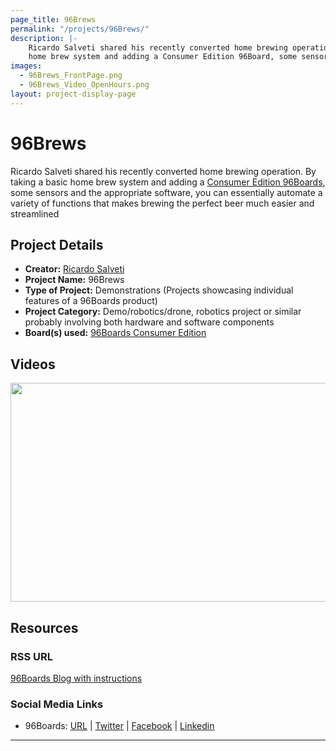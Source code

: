 ```yaml
---
page_title: 96Brews
permalink: "/projects/96Brews/"
description: |-
    Ricardo Salveti shared his recently converted home brewing operation. By taking a basic
    home brew system and adding a Consumer Edition 96Board, some sensors and the appropriate software, you can essentially automate a variety of functions that makes brewing the perfect beer much easier and streamlined.
images:
  - 96Brews_FrontPage.png
  - 96Brews_Video_OpenHours.png
layout: project-display-page
---
```


# 96Brews

Ricardo Salveti shared his recently converted home brewing operation. By taking a basic
home brew system and adding a [Consumer Edition 96Boards](https://www._96boards.org/products/ce/),
some sensors and the appropriate software, you can essentially automate a variety of functions that
makes brewing the perfect beer much easier and streamlined

## Project Details

- **Creator:** [Ricardo Salveti](https://twitter.com/rsalveti)
- **Project Name:** 96Brews
- **Type of Project:** Demonstrations (Projects showcasing individual features of a 96Boards product)
- **Project Category:** Demo/robotics/drone, robotics project or similar probably involving both hardware and software components
- **Board(s) used:** [96Boards Consumer Edition](https://www._96boards.org/products/ce/)

## Videos   
[<img src="../view/96Brews/Images/96Brews_Video_OpenHours.png" data-canonical-src="Images/96Brews_Video_OpenHours.png?raw=true" width="600" height="350" />](https://youtu.be/dFh5p-LHfNI)

## Resources

### RSS URL

[96Boards Blog with instructions](https://www._96boards.org/blog/96boards-96brews-automated-home-brewing/)

### Social Media Links

- 96Boards: [URL](https://www._96boards.org/) &#124; [Twitter](https://twitter.com/96boards) &#124; [Facebook](https://www.facebook.com/96Boards) &#124; [Linkedin](https://www.linkedin.com/showcase/6637095/)


***
